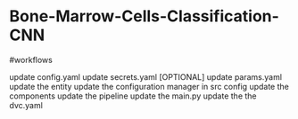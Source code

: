# Bone-Marrow-Cells-Classification-CNN

#workflows

update config.yaml
update secrets.yaml [OPTIONAL]
update params.yaml
update the entity
update the configuration manager in src config
update the components 
update the pipeline
update the main.py
update the the dvc.yaml